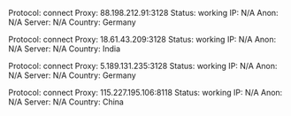 Protocol: connect
Proxy: 88.198.212.91:3128
Status: working
IP: N/A
Anon: N/A
Server: N/A
Country: Germany

Protocol: connect
Proxy: 18.61.43.209:3128
Status: working
IP: N/A
Anon: N/A
Server: N/A
Country: India

Protocol: connect
Proxy: 5.189.131.235:3128
Status: working
IP: N/A
Anon: N/A
Server: N/A
Country: Germany

Protocol: connect
Proxy: 115.227.195.106:8118
Status: working
IP: N/A
Anon: N/A
Server: N/A
Country: China

